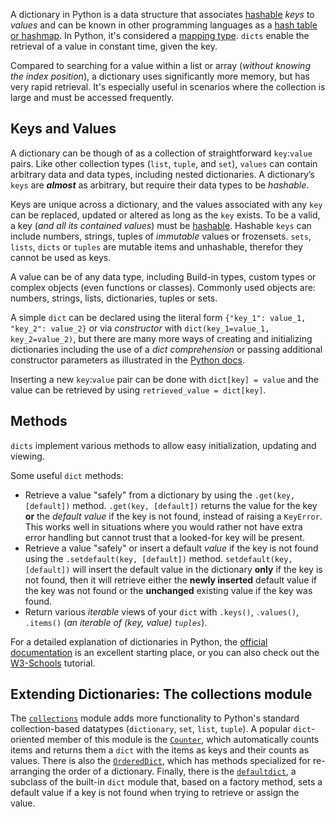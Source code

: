 A dictionary in Python is a data structure that associates [hashable][term-hashable] _keys_ to _values_ and can be known in other programming languages as a [hash table or hashmap][hashtable-wikipedia]. In Python, it's considered a [mapping type][mapping-types-dict]. `dicts` enable the retrieval of a value in constant time, given the key.

Compared to searching for a value within a list or array (_without knowing the index position_), a dictionary uses significantly more memory, but has very rapid retrieval. It's especially useful in scenarios where the collection is large and must be accessed frequently.

## Keys and Values

A dictionary can be though of as a collection of straightforward `key`:`value` pairs. Like other collection types (`list`, `tuple`, and `set`), `values` can contain arbitrary data and data types, including nested dictionaries. A dictionary’s `keys` are _**almost**_ as arbitrary, but require their data types to be _hashable_.

Keys are unique across a dictionary, and the values associated with any `key` can be replaced, updated or altered as long as the `key` exists. To be a valid, a key (_and all its contained values_) must be [hashable][term-hashable]. Hashable `keys` can include numbers, strings, tuples of _immutable_ values or frozensets. `sets`, `lists`, `dicts` or `tuples` are mutable items and unhashable, therefor they cannot be used as keys.

A value can be of any data type, including Build-in types, custom types or complex objects (even functions or classes). Commonly used objects are: numbers, strings, lists, dictionaries, tuples or sets.

A simple `dict` can be declared using the literal form `{"key_1": value_1, "key_2": value_2}` or via _constructor_ with `dict(key_1=value_1, key_2=value_2)`, but there are many more ways of creating and initializing dictionaries including the use of a _dict comprehension_ or passing additional constructor parameters as illustrated in the [Python docs][mapping-types-dict].

Inserting a new `key`:`value` pair can be done with `dict[key] = value` and the value can be retrieved by using `retrieved_value = dict[key]`.

## Methods

`dicts` implement various methods to allow easy initialization, updating and viewing.

Some useful `dict` methods:

- Retrieve a value "safely" from a dictionary by using the `.get(key, [default])` method. `.get(key, [default])` returns the value for the key **or** the _default value_ if the key is not found, instead of raising a `KeyError`. This works well in situations where you would rather not have extra error handling but cannot trust that a looked-for key will be present.
- Retrieve a value "safely" or insert a default _value_ if the key is not found using the `.setdefault(key, [default])` method. `setdefault(key, [default])` will insert the default value in the dictionary **only** if the key is not found, then it will retrieve either the **newly inserted** default value if the key was not found or the **unchanged** existing value if the key was found.
- Return various _iterable_ views of your `dict` with `.keys()`, `.values()`, `.items()` (_an iterable of (key, value) `tuples`_).

For a detailed explanation of dictionaries in Python, the [official documentation][dicts-docs] is an excellent starting place, or you can also check out the [W3-Schools][how-to-dicts] tutorial.

## Extending Dictionaries: The collections module

The [`collections`][collections-docs] module adds more functionality to Python's standard collection-based datatypes (`dictionary`, `set`, `list`, `tuple`). A popular `dict`-oriented member of this module is the [`Counter`][counter-dicts], which automatically counts items and returns them a `dict` with the items as keys and their counts as values. There is also the [`OrderedDict`][ordered-dicts-docs], which has methods specialized for re-arranging the order of a dictionary. Finally, there is the [`defaultdict`][default-dicts], a subclass of the built-in `dict` module that, based on a factory method, sets a default value if a key is not found when trying to retrieve or assign the value.

[term-hashable]: https://docs.python.org/3/glossary.html#term-hashable
[hashtable-wikipedia]: https://en.wikipedia.org/wiki/Hash_table
[mapping-types-dict]: https://docs.python.org/3/library/stdtypes.html#mapping-types-dict
[dicts-docs]: https://docs.python.org/3/tutorial/datastructures.html#dictionaries
[how-to-dicts]: https://www.w3schools.com/python/python_dictionaries.asp
[collections-docs]: https://docs.python.org/3/library/collections.html
[counter-dicts]: https://docs.python.org/3/library/collections.html#collections.Counter
[ordered-dicts-docs]: https://docs.python.org/3/library/collections.html#collections.OrderedDict
[default-dicts]: https://docs.python.org/2/library/collections.html#collections.defaultdict
